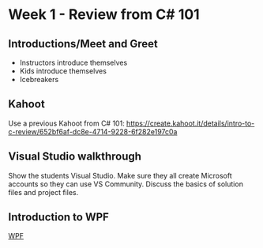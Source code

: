 # Week 1 - Review from C# 101
## Introductions/Meet and Greet
- Instructors introduce themselves
- Kids introduce themselves
- Icebreakers

## Kahoot
Use a previous Kahoot from C# 101: https://create.kahoot.it/details/intro-to-c-review/652bf6af-dc8e-4714-9228-6f282e197c0a

## Visual Studio walkthrough
Show the students Visual Studio. Make sure they all create Microsoft accounts so they can use VS Community. Discuss the basics of solution files and project files.

## Introduction to WPF
[WPF](WPF/)
